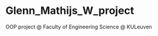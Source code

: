 Glenn_Mathijs_W_project
=======================

OOP project @ Faculty of Engineering Science @ KULeuven
